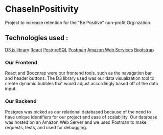 # ChaseInPositivity
Project to increase retention for the "Be Positive" non-profit Orginzation.
## Technologies used :
  [D3.js library](https://d3js.org/)
  [React](https://reactjs.org/)
  [PostgreSQL](https://www.postgresql.org/)
  [Postman](https://www.getpostman.com/)
  [Amazon Web Services](https://aws.amazon.com/)
  [Bootstrap](http://getbootstrap.com/)
### Our Frontend
React and Bootstrap were our frontend tools, such as the navagation bar and header buttons. The D3 library used was our data visualization tool to create dynamic bubbles that would adjust accordingly based off of the data input.

### Our Backend
Postgres was picked as our relational databased because of the need to have unique identifiers for our project and ease of scalability. Our database was hosted on an Amazon Web Server and we used Postman to make requests, tests, and used for debugging.
